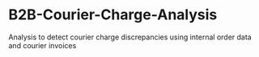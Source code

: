 # B2B-Courier-Charge-Analysis
Analysis to detect courier charge discrepancies using internal order data and courier invoices
